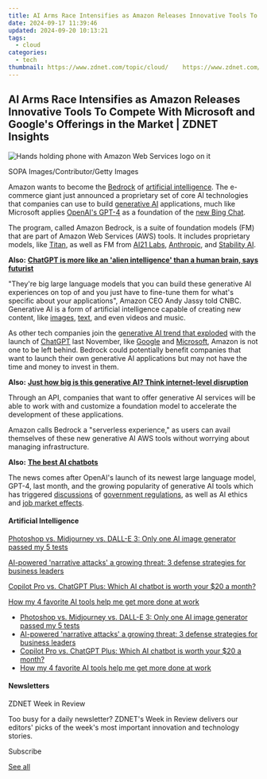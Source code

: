 ```yaml
---
title: AI Arms Race Intensifies as Amazon Releases Innovative Tools To Compete With Microsoft and Google's Offerings in the Market | ZDNET Insights
date: 2024-09-17 11:39:46
updated: 2024-09-20 10:13:21
tags:
  - cloud
categories:
  - tech
thumbnail: https://www.zdnet.com/topic/cloud/    https://www.zdnet.com/a/img/resize/02ad243a8e55c34426149f88a91adb5b15b06623/2023/04/14/e36e4553-0100-4b6d-9f88-df4fdeb96848/gettyimages-1243579557.jpg?width=170&height=96&fit=crop&auto=webp
---
```


## AI Arms Race Intensifies as Amazon Releases Innovative Tools To Compete With Microsoft and Google's Offerings in the Market | ZDNET Insights

![Hands holding phone with Amazon Web Services logo on it](https://www.zdnet.com/a/img/resize/1b67c08dc6d699294b1fd00c45a5fb933cd03888/2023/04/14/e36e4553-0100-4b6d-9f88-df4fdeb96848/gettyimages-1243579557.jpg?auto=webp&width=1280)

SOPA Images/Contributor/Getty Images

Amazon wants to become the [Bedrock](https://buy.geni.us/Proxy.ashx?TSID=368250&GR%5FURL=https%3A%2F%2Faws.amazon.com%2Fbedrock%2F%3Ftag%3Dzd-buy-button-20%26ascsubtag%3D%5F%5FCOM%5FCLICK%5FID%5F%5F%7C963fcd1a-fd3f-43dc-aa30-c2ad51ac085a%7Cdtp&dtb=1) of [artificial intelligence](https://www.zdnet.com/article/what-is-ai-heres-everything-you-need-to-know-about-artificial-intelligence/). The e-commerce giant just announced a proprietary set of core AI technologies that companies can use to build [generative AI](https://www.zdnet.com/article/what-is-generative-ai-and-why-is-it-so-popular-heres-everything-you-need-to-know/) applications, much like Microsoft applies [OpenAI's GPT-4](https://www.zdnet.com/article/what-is-gpt-4-heres-everything-you-need-to-know/) as a foundation of the [new Bing Chat](https://www.zdnet.com/article/what-is-the-new-bing-heres-everything-you-need-to-know/). 

The program, called Amazon Bedrock, is a suite of foundation models (FM) that are part of Amazon Web Services (AWS) tools. It includes proprietary models, like [Titan](https://buy.geni.us/Proxy.ashx?TSID=368250&GR%5FURL=https%3A%2F%2Faws.amazon.com%2Fbedrock%2Ftitan%2F%3Ftag%3Dzd-buy-button-20%26ascsubtag%3D%5F%5FCOM%5FCLICK%5FID%5F%5F%7C963fcd1a-fd3f-43dc-aa30-c2ad51ac085a%7Cdtp&dtb=1), as well as FM from [AI21 Labs](https://www.ai21.com/), [Anthropic](https://www.anthropic.com/), and [Stability AI](https://stability.ai/).

**Also:** [**ChatGPT is more like an 'alien intelligence' than a human brain, says futurist**](https://www.zdnet.com/article/chatgpt-is-more-like-an-alien-intelligence-than-a-human-brain-says-futurist/)

"They're big large language models that you can build these generative AI experiences on top of and you just have to fine-tune them for what's specific about your applications", Amazon CEO Andy Jassy told CNBC. Generative AI is a form of artificial intelligence capable of creating new content, like [images](https://www.zdnet.com/article/how-to-use-bing-image-creator/), [text](https://www.zdnet.com/article/how-to-use-chatgpt-to-write-an-essay/), and even videos and music. 

As other tech companies join the [generative AI trend that exploded](https://www.zdnet.com/article/ai-projects-now-exceed-350000-according-to-stanford/) with the launch of [ChatGPT](https://www.zdnet.com/article/how-to-use-chatgpt/) last November, like [Google](https://www.zdnet.com/article/what-is-google-bard-heres-everything-you-need-to-know/) and [Microsoft](https://www.zdnet.com/article/microsoft-taps-chatgpt-to-improve-bing-and-the-edge-browser/), Amazon is not one to be left behind. Bedrock could potentially benefit companies that want to launch their own generative AI applications but may not have the time and money to invest in them. 

**Also:** [**Just how big is this generative AI? Think internet-level disruption**](https://www.zdnet.com/article/just-how-big-is-this-new-generative-ai-think-internet-level-disruption/)

Through an API, companies that want to offer generative AI services will be able to work with and customize a foundation model to accelerate the development of these applications.

Amazon calls Bedrock a "serverless experience," as users can avail themselves of these new generative AI AWS tools without worrying about managing infrastructure. 

**Also:** [**The best AI chatbots**](https://www.zdnet.com/article/best-ai-chatbot/)

The news comes after OpenAI's launch of its newest large language model, GPT-4, last month, and the growing popularity of generative AI tools which has triggered [discussions](https://www.zdnet.com/article/gates-musk-and-biden-weigh-in-on-the-ai-race-debate/) of [government regulations](https://www.zdnet.com/article/the-white-house-seeks-your-opinion-on-chatgpt-and-ai-tools-for-safety-policy/), as well as AI ethics and [job market effects](https://www.zdnet.com/article/ai-could-automate-25-of-all-jobs-heres-which-are-most-and-least-at-risk/).

#### Artificial Intelligence

[Photoshop vs. Midjourney vs. DALL-E 3: Only one AI image generator passed my 5 tests](https://www.zdnet.com/article/is-photoshops-new-text-to-image-as-good-as-midjourney-and-dall-e-we-test-it-and-see/ "Photoshop vs. Midjourney vs. DALL-E 3: Only one AI image generator passed my 5 tests")

[AI-powered 'narrative attacks' a growing threat: 3 defense strategies for business leaders](https://www.zdnet.com/article/ai-powered-narrative-attacks-a-growing-threat-3-defense-strategies-for-business-leaders/ "AI-powered 'narrative attacks' a growing threat: 3 defense strategies for business leaders")

[Copilot Pro vs. ChatGPT Plus: Which AI chatbot is worth your $20 a month?](https://www.zdnet.com/article/copilot-pro-vs-chatgpt-plus-which-is-ai-chatbot-is-worth-your-20-a-month/ "Copilot Pro vs. ChatGPT Plus: Which AI chatbot is worth your $20 a month?")

[How my 4 favorite AI tools help me get more done at work](https://www.zdnet.com/article/how-my-4-favorite-ai-tools-help-me-get-more-done-at-work/ "How my 4 favorite AI tools help me get more done at work")

* [Photoshop vs. Midjourney vs. DALL-E 3: Only one AI image generator passed my 5 tests](https://www.zdnet.com/article/is-photoshops-new-text-to-image-as-good-as-midjourney-and-dall-e-we-test-it-and-see/ "Photoshop vs. Midjourney vs. DALL-E 3: Only one AI image generator passed my 5 tests")
* [AI-powered 'narrative attacks' a growing threat: 3 defense strategies for business leaders](https://www.zdnet.com/article/ai-powered-narrative-attacks-a-growing-threat-3-defense-strategies-for-business-leaders/ "AI-powered 'narrative attacks' a growing threat: 3 defense strategies for business leaders")
* [Copilot Pro vs. ChatGPT Plus: Which AI chatbot is worth your $20 a month?](https://www.zdnet.com/article/copilot-pro-vs-chatgpt-plus-which-is-ai-chatbot-is-worth-your-20-a-month/ "Copilot Pro vs. ChatGPT Plus: Which AI chatbot is worth your $20 a month?")
* [How my 4 favorite AI tools help me get more done at work](https://www.zdnet.com/article/how-my-4-favorite-ai-tools-help-me-get-more-done-at-work/ "How my 4 favorite AI tools help me get more done at work")

#### Newsletters

ZDNET Week in Review

Too busy for a daily newsletter? ZDNET's Week in Review delivers our editors' picks of the week's most important innovation and technology stories.

 Subscribe

[See all](https://www.zdnet.com/newsletters/)

<ins class="adsbygoogle"
     style="display:block"
     data-ad-format="autorelaxed"
     data-ad-client="ca-pub-7571918770474297"
     data-ad-slot="1223367746"></ins>



<ins class="adsbygoogle"
     style="display:block"
     data-ad-client="ca-pub-7571918770474297"
     data-ad-slot="8358498916"
     data-ad-format="auto"
     data-full-width-responsive="true"></ins>
